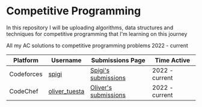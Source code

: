 # Competitive Programming
In this repository I will be uploading algorithms, data structures and techniques for competitive programming that I'm learning on this journey

All my AC solutions to competitive programming problems 2022 - current

| Platform   | Username                                                      | Submissions Page                                                         | Time Active |
| ---------- | ------------------------------------------------------------- | ------------------------------------------------------------------------ | ----------- |
| Codeforces | [spigi](https://codeforces.com/profile/spigi)                 | [Spigi's submissions](https://codeforces.com/submissions/spigi)          | 2022 - current|
| CodeChef   | [oliver_tuesta](https://codeforces.com/profile/oliver_tuesta) | [Oliver's submissions](https://codeforces.com/submissions/oliver_tuesta) | 2022 - current|
